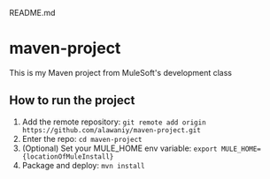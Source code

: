 README.md

# maven-project
This is my Maven project from MuleSoft's development class
## How to run the project
1. Add the remote repository: `git remote add origin
https://github.com/alawaniy/maven-project.git`
2. Enter the repo: `cd maven-project`
3. (Optional) Set your MULE_HOME env variable: `export
MULE_HOME={locationOfMuleInstall}`
4. Package and deploy: `mvn install`